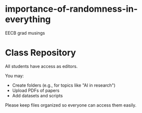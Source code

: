# importance-of-randomness-in-everything
EECB grad musings
# Class Repository

All students have access as editors.  

You may:
- Create folders (e.g., for topics like "AI in research")  
- Upload PDFs of papers  
- Add datasets and scripts  

Please keep files organized so everyone can access them easily.
